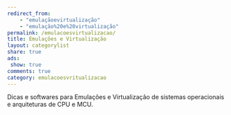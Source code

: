 ```yaml
---
redirect_from: 
	- "emulaçãoevirtualização"
	- "emulação%20e%20virtualização"
permalink: /emulacoesvirtualizacao/
title: Emulações e Virtualização 
layout: categorylist
share: true
ads:
 show: true
comments: true
category: emulacoesvritualizacao
---
```

Dicas e softwares para Emulações e Virtualização de sistemas operacionais e arquiteturas de CPU e MCU.
